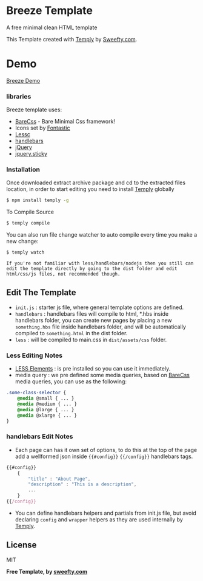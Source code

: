 # Breeze Template

A free minimal clean HTML template

This Template created with [Temply] by [Sweefty.com].

# Demo

[Breeze Demo](http://sweefty.com/templates/breeze)

### libraries

Breeze template uses:

* [BareCss] - Bare Minimal Css framework!
* Icons set by [Fontastic]
* [Lessc]
* [handlebars]
* [jQuery]
* [jquery.sticky](http://labs.anthonygarand.com/sticky)

### Installation

Once downloaded extract archive package and cd to the extracted files location, in order to start editing you need to install [Temply] globally

```sh
$ npm install temply -g
```

To Compile Source

```sh
$ temply compile
```

You can also run file change watcher to auto compile every time you make a new change:

```sh
$ temply watch
```

```If you're not familiar with less/handlebars/nodejs then you still can edit the template directly by going to the dist folder and edit html/css/js files, not recommended though.```

## Edit The Template

- ``init.js`` : starter js file, where general template options are defined.
- ``handlebars`` : handlebars files will compile to html, *.hbs inside handlebars folder, you can create new pages by placing a new ``something.hbs`` file inside handlebars folder, and will be automatically compiled to ``something.html`` in the dist folder.
- ``less`` : will be compiled to main.css in ``dist/assets/css`` folder.

### Less Editing Notes

- [LESS Elements] : is pre installed so you can use it immediately.
- media query : we pre defined some media queries, based on [BareCss] media queries, you can use as the following:

```css
.some-class-selector {
    @media @small { ... }
    @media @medium { ... }
    @media @large { ... }
    @media @xlarge { ... }
}
```

### handlebars Edit Notes

- Each page can has it own set of options, to do this at the top of the page add a wellformed json inside ``{{#config}}``  ``{{/config}}`` handlebars tags.

```js
{{#config}}
    {
        "title" : "About Page",
        "description" : "This is a description",
        ...
    }
{{/config}}
```

- You can define handlebars helpers and partials from init.js file, but avoid declaring ``config`` and ``wrapper`` helpers as they are used internally by [Temply].

License
----

MIT

**Free Template, by [sweefty.com]**

[jQuery]:http://jquery.com
[Temply]:http://sweefty.com/temply
[Sweefty.com]:http://sweefty.com
[Fontastic]:http://fontastic.me
[BareCss]:http://sweefty.com/bare
[LESS Elements]:http://lesselements.com
[Lessc]:http://lesscss.org
[handlebars]: http://handlebarsjs.com
